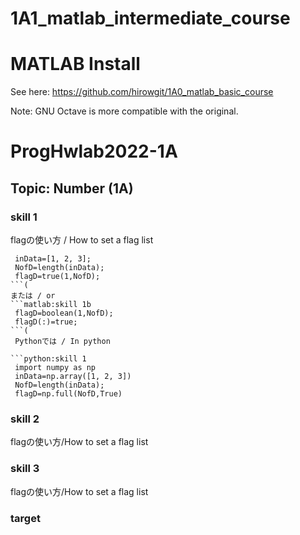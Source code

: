 # 1A1_matlab_intermediate_course

 
# MATLAB Install
See here:
https://github.com/hirowgit/1A0_matlab_basic_course

Note: GNU Octave is more compatible with the original.  
  
# ProgHwlab2022-1A 
## Topic: Number (1A) 
### skill 1
flagの使い方 / How to set a flag list

```(matlab:skill 1a
 inData=[1, 2, 3];
 NofD=length(inData);
 flagD=true(1,NofD);
```(
または / or
```matlab:skill 1b
 flagD=boolean(1,NofD);
 flagD(:)=true;
```(
 Pythonでは / In python
 
```python:skill 1
 import numpy as np
 inData=np.array([1, 2, 3])
 NofD=length(inData);
 flagD=np.full(NofD,True)
```
  
### skill 2
flagの使い方/How to set a flag list

  
### skill 3
flagの使い方/How to set a flag list

### target



